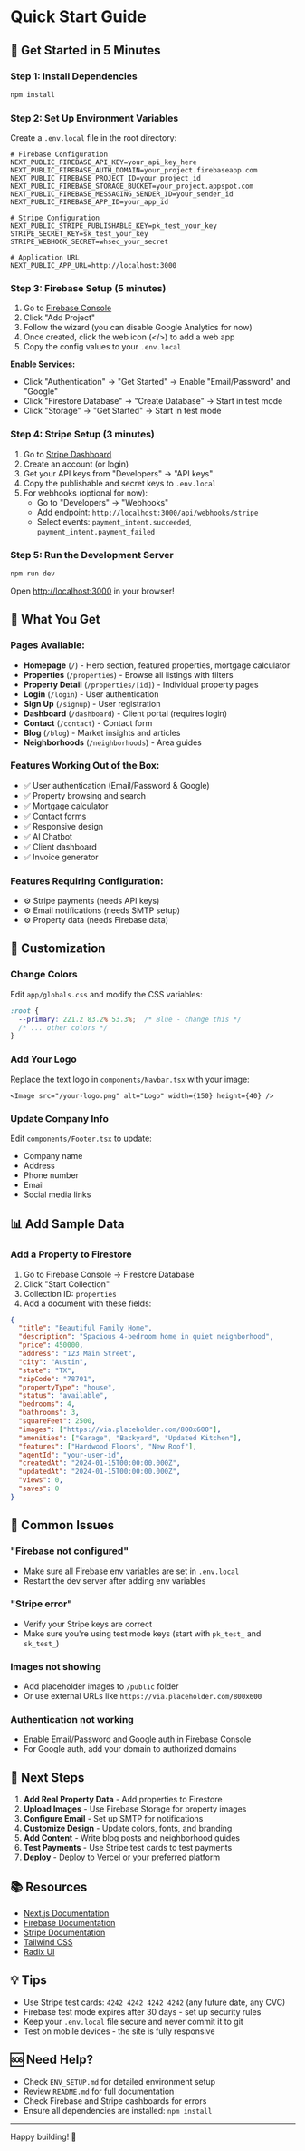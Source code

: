 # Quick Start Guide

## 🚀 Get Started in 5 Minutes

### Step 1: Install Dependencies
```bash
npm install
```

### Step 2: Set Up Environment Variables

Create a `.env.local` file in the root directory:

```env
# Firebase Configuration
NEXT_PUBLIC_FIREBASE_API_KEY=your_api_key_here
NEXT_PUBLIC_FIREBASE_AUTH_DOMAIN=your_project.firebaseapp.com
NEXT_PUBLIC_FIREBASE_PROJECT_ID=your_project_id
NEXT_PUBLIC_FIREBASE_STORAGE_BUCKET=your_project.appspot.com
NEXT_PUBLIC_FIREBASE_MESSAGING_SENDER_ID=your_sender_id
NEXT_PUBLIC_FIREBASE_APP_ID=your_app_id

# Stripe Configuration
NEXT_PUBLIC_STRIPE_PUBLISHABLE_KEY=pk_test_your_key
STRIPE_SECRET_KEY=sk_test_your_key
STRIPE_WEBHOOK_SECRET=whsec_your_secret

# Application URL
NEXT_PUBLIC_APP_URL=http://localhost:3000
```

### Step 3: Firebase Setup (5 minutes)

1. Go to [Firebase Console](https://console.firebase.google.com/)
2. Click "Add Project"
3. Follow the wizard (you can disable Google Analytics for now)
4. Once created, click the web icon (</>) to add a web app
5. Copy the config values to your `.env.local`

**Enable Services:**
- Click "Authentication" → "Get Started" → Enable "Email/Password" and "Google"
- Click "Firestore Database" → "Create Database" → Start in test mode
- Click "Storage" → "Get Started" → Start in test mode

### Step 4: Stripe Setup (3 minutes)

1. Go to [Stripe Dashboard](https://dashboard.stripe.com/register)
2. Create an account (or login)
3. Get your API keys from "Developers" → "API keys"
4. Copy the publishable and secret keys to `.env.local`
5. For webhooks (optional for now):
   - Go to "Developers" → "Webhooks"
   - Add endpoint: `http://localhost:3000/api/webhooks/stripe`
   - Select events: `payment_intent.succeeded`, `payment_intent.payment_failed`

### Step 5: Run the Development Server

```bash
npm run dev
```

Open [http://localhost:3000](http://localhost:3000) in your browser!

## 📝 What You Get

### Pages Available:
- **Homepage** (`/`) - Hero section, featured properties, mortgage calculator
- **Properties** (`/properties`) - Browse all listings with filters
- **Property Detail** (`/properties/[id]`) - Individual property pages
- **Login** (`/login`) - User authentication
- **Sign Up** (`/signup`) - User registration
- **Dashboard** (`/dashboard`) - Client portal (requires login)
- **Contact** (`/contact`) - Contact form
- **Blog** (`/blog`) - Market insights and articles
- **Neighborhoods** (`/neighborhoods`) - Area guides

### Features Working Out of the Box:
- ✅ User authentication (Email/Password & Google)
- ✅ Property browsing and search
- ✅ Mortgage calculator
- ✅ Contact forms
- ✅ Responsive design
- ✅ AI Chatbot
- ✅ Client dashboard
- ✅ Invoice generator

### Features Requiring Configuration:
- ⚙️ Stripe payments (needs API keys)
- ⚙️ Email notifications (needs SMTP setup)
- ⚙️ Property data (needs Firebase data)

## 🎨 Customization

### Change Colors
Edit `app/globals.css` and modify the CSS variables:
```css
:root {
  --primary: 221.2 83.2% 53.3%;  /* Blue - change this */
  /* ... other colors */
}
```

### Add Your Logo
Replace the text logo in `components/Navbar.tsx` with your image:
```tsx
<Image src="/your-logo.png" alt="Logo" width={150} height={40} />
```

### Update Company Info
Edit `components/Footer.tsx` to update:
- Company name
- Address
- Phone number
- Email
- Social media links

## 📊 Add Sample Data

### Add a Property to Firestore

1. Go to Firebase Console → Firestore Database
2. Click "Start Collection"
3. Collection ID: `properties`
4. Add a document with these fields:

```json
{
  "title": "Beautiful Family Home",
  "description": "Spacious 4-bedroom home in quiet neighborhood",
  "price": 450000,
  "address": "123 Main Street",
  "city": "Austin",
  "state": "TX",
  "zipCode": "78701",
  "propertyType": "house",
  "status": "available",
  "bedrooms": 4,
  "bathrooms": 3,
  "squareFeet": 2500,
  "images": ["https://via.placeholder.com/800x600"],
  "amenities": ["Garage", "Backyard", "Updated Kitchen"],
  "features": ["Hardwood Floors", "New Roof"],
  "agentId": "your-user-id",
  "createdAt": "2024-01-15T00:00:00.000Z",
  "updatedAt": "2024-01-15T00:00:00.000Z",
  "views": 0,
  "saves": 0
}
```

## 🔧 Common Issues

### "Firebase not configured"
- Make sure all Firebase env variables are set in `.env.local`
- Restart the dev server after adding env variables

### "Stripe error"
- Verify your Stripe keys are correct
- Make sure you're using test mode keys (start with `pk_test_` and `sk_test_`)

### Images not showing
- Add placeholder images to `/public` folder
- Or use external URLs like `https://via.placeholder.com/800x600`

### Authentication not working
- Enable Email/Password and Google auth in Firebase Console
- For Google auth, add your domain to authorized domains

## 🚀 Next Steps

1. **Add Real Property Data** - Add properties to Firestore
2. **Upload Images** - Use Firebase Storage for property images
3. **Configure Email** - Set up SMTP for notifications
4. **Customize Design** - Update colors, fonts, and branding
5. **Add Content** - Write blog posts and neighborhood guides
6. **Test Payments** - Use Stripe test cards to test payments
7. **Deploy** - Deploy to Vercel or your preferred platform

## 📚 Resources

- [Next.js Documentation](https://nextjs.org/docs)
- [Firebase Documentation](https://firebase.google.com/docs)
- [Stripe Documentation](https://stripe.com/docs)
- [Tailwind CSS](https://tailwindcss.com/docs)
- [Radix UI](https://www.radix-ui.com/)

## 💡 Tips

- Use Stripe test cards: `4242 4242 4242 4242` (any future date, any CVC)
- Firebase test mode expires after 30 days - set up security rules
- Keep your `.env.local` file secure and never commit it to git
- Test on mobile devices - the site is fully responsive

## 🆘 Need Help?

- Check `ENV_SETUP.md` for detailed environment setup
- Review `README.md` for full documentation
- Check Firebase and Stripe dashboards for errors
- Ensure all dependencies are installed: `npm install`

---

Happy building! 🏡
